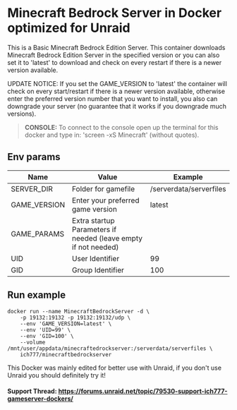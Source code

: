 # Minecraft Bedrock Server in Docker optimized for Unraid
This is a Basic Minecraft Bedrock Edition Server.
This container downloads Minecraft Bedrock Edition Server in the specified version or you can also set it to 'latest' to download and check on every restart if there is a newer version available.

UPDATE NOTICE: If you set the GAME_VERSION to 'latest' the container will check on every start/restart if there is a newer version available, otherwise enter the preferred version number that you want to install, you also can downgrade your server (no guarantee that it works if you downgrade much versions).

>**CONSOLE:** To connect to the console open up the terminal for this docker and type in: 'screen -xS Minecraft' (without quotes).

## Env params
| Name | Value | Example |
| --- | --- | --- |
| SERVER_DIR | Folder for gamefile | /serverdata/serverfiles |
| GAME_VERSION | Enter your preferred game version | latest |
| GAME_PARAMS | Extra startup Parameters if needed (leave empty if not needed) | |
| UID | User Identifier | 99 |
| GID | Group Identifier | 100 |

## Run example
```
docker run --name MinecraftBedrockServer -d \
	-p 19132:19132 -p 19132:19132/udp \
	--env 'GAME_VERSION=latest' \
	--env 'UID=99' \
	--env 'GID=100' \
	--volume /mnt/user/appdata/minecraftedrockserver:/serverdata/serverfiles \
	ich777/minecraftbedrockserver
```

This Docker was mainly edited for better use with Unraid, if you don't use Unraid you should definitely try it!

#### Support Thread: https://forums.unraid.net/topic/79530-support-ich777-gameserver-dockers/